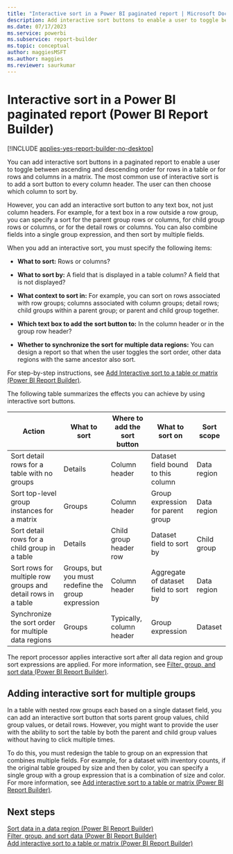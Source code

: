 ```yaml
---
title: "Interactive sort in a Power BI paginated report | Microsoft Docs"
description: Add interactive sort buttons to enable a user to toggle between ascending and descending order for rows in a table in a Power BI paginated report.
ms.date: 07/17/2023
ms.service: powerbi
ms.subservice: report-builder
ms.topic: conceptual
author: maggiesMSFT
ms.author: maggies
ms.reviewer: saurkumar
---
```

# Interactive sort in a Power BI paginated report (Power BI Report Builder)

[!INCLUDE [applies-yes-report-builder-no-desktop](../../includes/applies-yes-report-builder-no-desktop.md)]

  You can add interactive sort buttons in a paginated report to enable a user to toggle between ascending and descending order for rows in a table or for rows and columns in a matrix. The most common use of interactive sort is to add a sort button to every column header. The user can then choose which column to sort by.  
  
 However, you can add an interactive sort button to any text box, not just column headers. For example, for a text box in a row outside a row group, you can specify a sort for the parent group rows or columns, for child group rows or columns, or for the detail rows or columns. You can also combine fields into a single group expression, and then sort by multiple fields.  
  
  
 When you add an interactive sort, you must specify the following items:  
  
-   **What to sort:** Rows or columns?  
  
-   **What to sort by:** A field that is displayed in a table column? A field that is not displayed?  
  
-   **What context to sort in:** For example, you can sort on rows associated with row groups; columns associated with column groups; detail rows; child groups within a parent group; or parent and child group together.  
  
-   **Which text box to add the sort button to:** In the column header or in the group row header?  
  
-   **Whether to synchronize the sort for multiple data regions:** You can design a report so that when the user toggles the sort order, other data regions with the same ancestor also sort.  
  
 For step-by-step instructions, see [Add Interactive sort to a table or matrix &#40;Power BI Report Builder&#41;](/sql/reporting-services/report-design/add-interactive-sort-to-a-table-or-matrix-report-builder-and-ssrs).  
  
 The following table summarizes the effects you can achieve by using interactive sort buttons.  
  
|Action|What to sort|Where to add the sort button|What to sort on|Sort scope|  
|------------|------------------|----------------------------------|---------------------|----------------|  
|Sort detail rows for a table with no groups|Details|Column header|Dataset field bound to this column|Data region|  
|Sort top-level group instances for a matrix|Groups|Column header|Group expression for parent group|Data region|  
|Sort detail rows for a child group in a table|Details|Child group header row|Dataset field to sort by|Child group|  
|Sort rows for multiple row groups and detail rows in a table|Groups, but you must redefine the group expression|Column header|Aggregate of dataset field to sort by|Data region|  
|Synchronize the sort order for multiple data regions|Groups|Typically, column header|Group expression|Dataset|  
  
 The report processor applies interactive sort after all data region and group sort expressions are applied. For more information, see [Filter, group, and sort data &#40;Power BI Report Builder&#41;](../../paginated-reports/report-design/filter-group-sort-data-report-builder.md).  
  
## Adding interactive sort for multiple groups  
 In a table with nested row groups each based on a single dataset field, you can add an interactive sort button that sorts parent group values, child group values, or detail rows. However, you might want to provide the user with the ability to sort the table by both the parent and child group values without having to click multiple times.  
  
 To do this, you must redesign the table to group on an expression that combines multiple fields. For example, for a dataset with inventory counts, if the original table grouped by size and then by color, you can specify a single group with a group expression that is a combination of size and color. For more information, see [Add interactive sort to a table or matrix &#40;Power BI Report Builder&#41;](/sql/reporting-services/report-design/add-interactive-sort-to-a-table-or-matrix-report-builder-and-ssrs).  
  
## Next steps  
 [Sort data in a data region &#40;Power BI Report Builder&#41;](../../paginated-reports/report-design/sort-data-data-region-report-builder.md)   
 [Filter, group, and sort data &#40;Power BI Report Builder&#41;](../../paginated-reports/report-design/filter-group-sort-data-report-builder.md)   
 [Add interactive sort to a table or matrix &#40;Power BI Report Builder&#41;](/sql/reporting-services/report-design/add-interactive-sort-to-a-table-or-matrix-report-builder-and-ssrs)  
  
  

